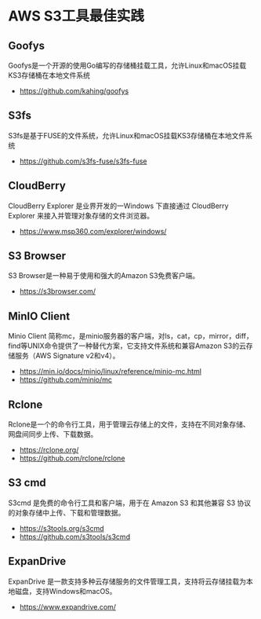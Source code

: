 # AWS S3工具最佳实践
## Goofys
Goofys是一个开源的使用Go编写的存储桶挂载工具，允许Linux和macOS挂载KS3存储桶在本地文件系统
- https://github.com/kahing/goofys
## S3fs
S3fs是基于FUSE的文件系统，允许Linux和macOS挂载KS3存储桶在本地文件系统
- https://github.com/s3fs-fuse/s3fs-fuse
## CloudBerry
CloudBerry Explorer 是业界开发的一Windows 下直接通过 CloudBerry Explorer 来接入并管理对象存储的文件浏览器。
- https://www.msp360.com/explorer/windows/
## S3 Browser
S3 Browser是一种易于使用和强大的Amazon S3免费客户端。
- https://s3browser.com/ 
## MinIO Client
Minio Client 简称mc，是minio服务器的客户端，对ls，cat，cp，mirror，diff，find等UNIX命令提供了一种替代方案，它支持文件系统和兼容Amazon S3的云存储服务（AWS Signature v2和v4）。
- https://min.io/docs/minio/linux/reference/minio-mc.html
- https://github.com/minio/mc
## Rclone
Rclone是一个的命令行工具，用于管理云存储上的文件，支持在不同对象存储、网盘间同步上传、下载数据。
- https://rclone.org/
- https://github.com/rclone/rclone

## S3 cmd
S3cmd 是免费的命令行工具和客户端，用于在 Amazon S3 和其他兼容 S3 协议的对象存储中上传、下载和管理数据。
- https://s3tools.org/s3cmd
- https://github.com/s3tools/s3cmd

## ExpanDrive
ExpanDrive 是一款支持多种云存储服务的文件管理工具，支持将云存储挂载为本地磁盘，支持Windows和macOS。
- https://www.expandrive.com/
